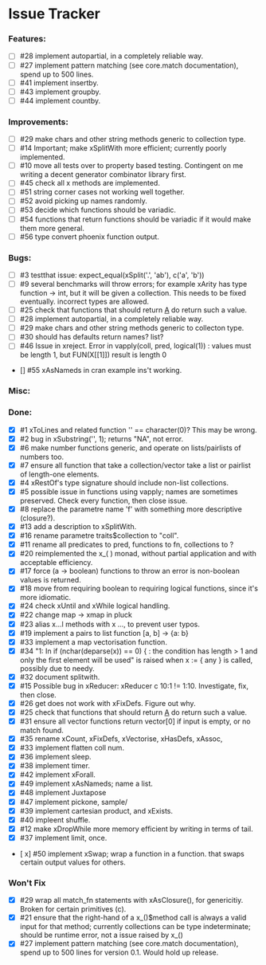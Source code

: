 
Issue Tracker
=========================================

### Features:

- [ ] #28 implement autopartial, in a completely reliable way.
- [ ] #27 implement pattern matching (see core.match documentation), spend up to 500 lines.
- [ ] #41 implement insertby.
- [ ] #43 implement groupby.
- [ ] #44 implement countby.

### Improvements:

- [ ] #29 make chars and other string methods generic to collection type.
- [ ] #14 Important; make xSplitWith more efficient; currently poorly implemented.
- [ ] #10 move all tests over to property based testing. Contingent on me writing a decent generator combinator library first.
- [ ] #45 check all x methods are implemented.
- [ ] #51 string corner cases not working well together.
- [ ] #52 avoid picking up names randomly.
- [ ] #53 decide which functions should be variadic.
- [ ] #54 functions that return functions should be variadic if it would make them more general.
- [ ] #56 type convert phoenix function output.

### Bugs:

- [ ] #3 testthat issue: expect_equal(xSplit('.', 'ab'), c('a', 'b'))
- [ ] #9 several benchmarks will throw errors; for example xArity has type function -> int, but it will be given a collection. This needs to be fixed eventually.
    incorrect types are allowed.
- [ ] #25 check that functions that should return [A](0) do return such a value.
- [ ] #28 implement autopartial, in a completely reliable way.
- [ ] #29 make chars and other string methods generic to collecton type.
- [ ] #30 should has defaults return names? list?
- [ ] #46 Issue in xreject. Error in vapply(coll, pred, logical(1)) : values must be length 1,
 but FUN(X[[1]]) result is length 0
 - [] #55 xAsNameds in cran example ins't working.

### Misc:

### Done:

- [x] #1 xToLines and related function '' == character(0)? This may be wrong.
- [x] #2 bug in xSubstring('', 1); returns "NA", not error.
- [x] #6 make number functions generic, and operate on lists/pairlists of numbers too.
- [x] #7 ensure all function that take a collection/vector take a list or pairlist of length-one elements.
- [x] #4 xRestOf's type signature should include non-list collections.
- [x] #5 possible issue in functions using vapply; names are sometimes preserved. Check every function, then close issue.
- [x] #8 replace the parametre name 'f' with something more descriptive (closure?).
- [x] #13 add a description to xSplitWith.
- [x] #16 rename parametre traits$collection to "coll".
- [x] #11 rename all predicates to pred, functions to fn, collections to ?
- [x] #20 reimplemented the x_( ) monad, without partial application and with acceptable efficiency.
- [x] #17 force (a -> boolean) functions to throw an error is non-boolean values is returned.
- [x] #18 move from requiring boolean to requiring logical functions, since it's more idiomatic.
- [x] #24 check xUntil and xWhile logical handling.
- [x] #22 change map -> xmap in pluck
- [x] #23 alias x...l methods with x ..., to prevent user typos.
- [x] #19 implement a pairs to list function [a, b] -> {a: b}
- [x] #33 implement a map vectorisation function.
- [x] #34 "1: In if (nchar(deparse(x)) == 0) { :
  the condition has length > 1 and only the first element will be used" is raised when x := { any } is called,
  possibly due to needy.
- [x] #32 document splitwith.
- [x] #15 Possible bug in xReducer: xReducer c 10:1 != 1:10. Investigate, fix, then close.
- [x] #26 get does not work with xFixDefs. Figure out why.
- [x] #25 check that functions that should return [A](0) do return such a value.
- [x] #31 ensure all vector functions return vector[0] if input is empty, or no match found.
- [x] #35 rename xCount, xFixDefs, xVectorise, xHasDefs, xAssoc,
- [x] #33 implement flatten coll num.
- [x] #36 implement sleep.
- [x] #38 implement timer.
- [x] #42 implement xForall.
- [x] #49 implement xAsNameds; name a list.
- [x] #48 implement Juxtapose
- [x] #47 implement pickone, sample/
- [x] #39 implement cartesian product, and xExists.
- [x] #40 impleent shuffle.
- [x] #12 make xDropWhile more memory efficient by writing in terms of tail.
- [x] #37 implement limit, once.
- [ x] #50 implement xSwap; wrap a function in a function.
    that swaps certain output values for others.

### Won't Fix

- [x] #29 wrap all match_fn statements with xAsClosure(), for genericitiy.
Broken for certain primitives (c).
- [x] #21 ensure that the right-hand of a x_()$method call is always a valid input for that method; currently
collections can be type indeterminate; should be runtime error, not a issue raised by x_()
- [x] #27 implement pattern matching (see core.match documentation), spend up to 500 lines for version 0.1.
Would hold up release.
